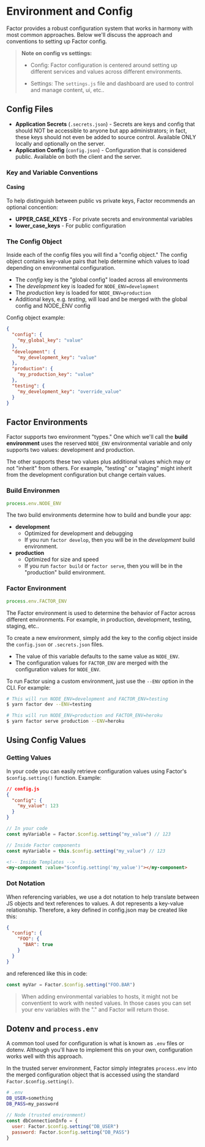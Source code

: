 # Environment and Config

Factor provides a robust configuration system that works in harmony with most common approaches. Below we'll discuss the approach and conventions to setting up Factor config.

> **Note on config vs settings:** 
> 
> - Config: Factor configuration is centered around setting up different services and values across different environments.
> 
> - Settings: The `settings.js` file and dashboard are used to control and manage content, ui, etc.. 

## Config Files 

- **Application Secrets** (`.secrets.json`) - Secrets are keys and config that should NOT be accessible to anyone but app administrators; in fact, these keys should not even be added to source control. Available ONLY locally and optionally on the server. 
- **Application Config** (`config.json`) - Configuration that is considered public. Available on both the client and the server. 

### Key and Variable Conventions

#### Casing

To help distinguish between public vs private keys, Factor recommends an optional concention: 
- **UPPER_CASE_KEYS** - For private secrets and environmental variables
- **lower_case_keys** - For public configuration

### The Config Object

Inside each of the config files you will find a "config object." The config object contains key-value pairs that help determine which values to load depending on environmental configuration. 

- The *config* key is the "global config" loaded across all environments
- The *development* key is loaded for `NODE_ENV=development`
- The *production* key is loaded for `NODE_ENV=production` 
- Additional keys, e.g. *testing*, will load and be merged with the global config and NODE_ENV config

Config object example: 
```json
{
  "config": {
    "my_global_key": "value"
  }, 
  "development": {
    "my_development_key": "value"
  }, 
  "production": {
    "my_production_key": "value"
  }, 
  "testing": {
    "my_development_key": "override_value"
  }
}
```

## Factor Environments

Factor supports two environment "types." One which we'll call the **build environment** uses the reserved `NODE_ENV` environmental variable and only supports two values: development and production. 

The other supports these two values plus additional values which may or not "inherit" from others. For example, "testing" or "staging" might inherit from the development configuration but change certain values. 

### Build Environmen

```javascript 
process.env.NODE_ENV
```

The two build environments determine how to build and bundle your app: 

- **development**
  - Optimized for development and debugging
  - If you run `factor develop`, then you will be in the *development* build environment.
- **production**
  - Optimized for size and speed
  - If you run `factor build` or `factor serve`, then you will be in the "production" build environment.

### Factor Environment

```javascript 
process.env.FACTOR_ENV
```

The Factor environment is used to determine the behavior of Factor across different environments. For example, in production, development, testing, staging, etc.. 

To create a new environment, simply add the key to the config object inside the `config.json` or `.secrets.json` files. 

- The value of this variable defaults to the same value as `NODE_ENV`. 
- The configuration values for `FACTOR_ENV` are merged with the configuration values for `NODE_ENV`.
  
To run Factor using a custom environment, just use the `--ENV` option in the CLI. For example: 

```bash
# This will run NODE_ENV=development and FACTOR_ENV=testing
$ yarn factor dev --ENV=testing

# This will run NODE_ENV=production and FACTOR_ENV=heroku
$ yarn factor serve production --ENV=heroku
```

## Using Config Values

### Getting Values

In your code you can easily retrieve configuration values using Factor's `$config.setting()` function. Example: 
```json
// config.js
{
  "config": {
    "my_value": 123
  }
}
```
```javascript
// In your code
const myVariable = Factor.$config.setting("my_value") // 123

// Inside Factor components
const myVariable = this.$config.setting("my_value") // 123
```

```html
<!-- Inside Templates -->
<my-component :value="$config.setting('my_value')"></my-component>
```

### Dot Notation

When referencing variables, we use a dot notation to help translate between JS objects and text references to values. A dot represents a key-value relationship. Therefore, a key defined in config.json may be created like this: 

```json
{
  "config": {
    "FOO": {
      "BAR": true
    }
  }
}
```

and referenced like this in code: 
```javascript
const myVar = Factor.$config.setting("FOO.BAR")
```

> When adding environmental variables to hosts, it might not be conventient to work with nested values. In those cases you can set your env variables with the "." and Factor will return those. 

## Dotenv and `process.env`

A common tool used for configuration is what is known as `.env` files or dotenv. Although you'll have to implement this on your own,  configuration works well with this approach. 

In the trusted server environment, Factor simply integrates `process.env` into the merged configuration object that is accessed using the standard `Factor.$config.setting()`.

```bash
# .env
DB_USER=something
DB_PASS=my_password
```

```javascript
// Node (trusted environment)
const dbConnectionInfo = {
  user: Factor.$config.setting("DB_USER")
  password: Factor.$config.setting("DB_PASS")
}
```
